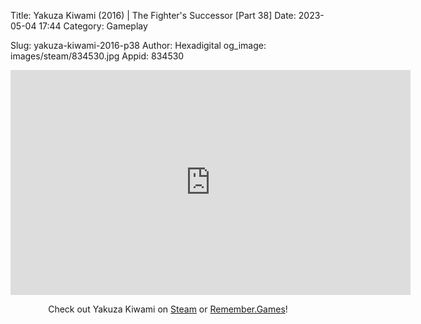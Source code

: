 Title: Yakuza Kiwami (2016) | The Fighter's Successor [Part 38]
Date: 2023-05-04 17:44
Category: Gameplay

Slug: yakuza-kiwami-2016-p38
Author: Hexadigital
og_image: images/steam/834530.jpg
Appid: 834530

<center><iframe src="https://www.youtube.com/embed/HhNKn32pq8E?feature=oembed" allow="accelerometer; autoplay; encrypted-media; gyroscope; picture-in-picture" width="640" height="360" frameborder="0"></iframe>

Check out Yakuza Kiwami on [Steam](https://store.steampowered.com/app/834530/?curator_clanid=34633900) or [Remember.Games](https://remember.games/game/342/)!</center>
